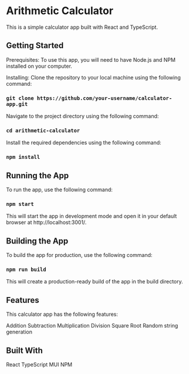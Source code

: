 # Arithmetic Calculator

This is a simple calculator app built with React and TypeScript.

## Getting Started
Prerequisites:
To use this app, you will need to have Node.js and NPM installed on your computer.

Installing:
Clone the repository to your local machine using the following command:

### `git clone https://github.com/your-username/calculator-app.git`

Navigate to the project directory using the following command:

### `cd arithmetic-calculator`

Install the required dependencies using the following command:

### `npm install` 

## Running the App
To run the app, use the following command:

### `npm start`
This will start the app in development mode and open it in your default browser at http://localhost:3001/.

## Building the App
To build the app for production, use the following command:

### `npm run build`
This will create a production-ready build of the app in the build directory.

## Features
This calculator app has the following features:

Addition
Subtraction
Multiplication
Division
Square Root
Random string generation

## Built With
React
TypeScript
MUI
NPM
